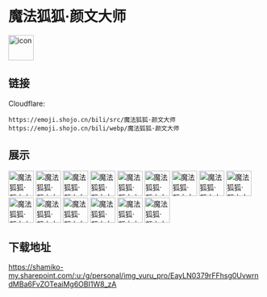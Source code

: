 # 魔法狐狐·颜文大师
<img src="https://emoji.shojo.cn/bili/src/魔法狐狐·颜文大师/icon.png" width="50" height="50" alt="icon">

## 链接
Cloudflare:
```
https://emoji.shojo.cn/bili/src/魔法狐狐·颜文大师
https://emoji.shojo.cn/bili/webp/魔法狐狐·颜文大师
```
## 展示
<img src="https://emoji.shojo.cn/bili/src/魔法狐狐·颜文大师/魔法狐狐·颜文大师-笑嘻嘻.png" width="50" height="50" alt="魔法狐狐·颜文大师-笑嘻嘻">
<img src="https://emoji.shojo.cn/bili/src/魔法狐狐·颜文大师/魔法狐狐·颜文大师-尴尬尬.png" width="50" height="50" alt="魔法狐狐·颜文大师-尴尬尬">
<img src="https://emoji.shojo.cn/bili/src/魔法狐狐·颜文大师/魔法狐狐·颜文大师-乐嘿嘿.png" width="50" height="50" alt="魔法狐狐·颜文大师-乐嘿嘿">
<img src="https://emoji.shojo.cn/bili/src/魔法狐狐·颜文大师/魔法狐狐·颜文大师-抱一丝.png" width="50" height="50" alt="魔法狐狐·颜文大师-抱一丝">
<img src="https://emoji.shojo.cn/bili/src/魔法狐狐·颜文大师/魔法狐狐·颜文大师-阿巴阿巴.png" width="50" height="50" alt="魔法狐狐·颜文大师-阿巴阿巴">
<img src="https://emoji.shojo.cn/bili/src/魔法狐狐·颜文大师/魔法狐狐·颜文大师-库鲁西.png" width="50" height="50" alt="魔法狐狐·颜文大师-库鲁西">
<img src="https://emoji.shojo.cn/bili/src/魔法狐狐·颜文大师/魔法狐狐·颜文大师-可爱脸.png" width="50" height="50" alt="魔法狐狐·颜文大师-可爱脸">
<img src="https://emoji.shojo.cn/bili/src/魔法狐狐·颜文大师/魔法狐狐·颜文大师-愤怒脸.png" width="50" height="50" alt="魔法狐狐·颜文大师-愤怒脸">
<img src="https://emoji.shojo.cn/bili/src/魔法狐狐·颜文大师/魔法狐狐·颜文大师-难过脸.png" width="50" height="50" alt="魔法狐狐·颜文大师-难过脸">
<img src="https://emoji.shojo.cn/bili/src/魔法狐狐·颜文大师/魔法狐狐·颜文大师-哦豁.png" width="50" height="50" alt="魔法狐狐·颜文大师-哦豁">
<img src="https://emoji.shojo.cn/bili/src/魔法狐狐·颜文大师/魔法狐狐·颜文大师-啊哈？.png" width="50" height="50" alt="魔法狐狐·颜文大师-啊哈？">
<img src="https://emoji.shojo.cn/bili/src/魔法狐狐·颜文大师/魔法狐狐·颜文大师-OAO.png" width="50" height="50" alt="魔法狐狐·颜文大师-OAO">
<img src="https://emoji.shojo.cn/bili/src/魔法狐狐·颜文大师/魔法狐狐·颜文大师-星星眼.png" width="50" height="50" alt="魔法狐狐·颜文大师-星星眼">
<img src="https://emoji.shojo.cn/bili/src/魔法狐狐·颜文大师/魔法狐狐·颜文大师-QAQ.png" width="50" height="50" alt="魔法狐狐·颜文大师-QAQ">
<img src="https://emoji.shojo.cn/bili/src/魔法狐狐·颜文大师/魔法狐狐·颜文大师-你小子.png" width="50" height="50" alt="魔法狐狐·颜文大师-你小子">

## 下载地址

https://shamiko-my.sharepoint.com/:u:/g/personal/img_yuru_pro/EayLN0379rFFhsg0UvwrndMBa6FvZOTeaiMg6OBI1W8_zA